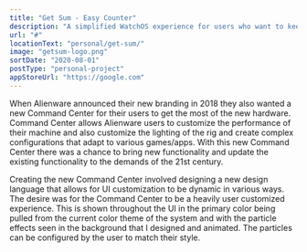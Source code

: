 ```yaml
---
title: "Get Sum - Easy Counter"
description: "A simplified WatchOS experience for users who want to keep track of a variety of categorized values with a simple counter."
url: "#"
locationText: "personal/get-sum/"
image: "getsum-logo.png"
sortDate: "2020-08-01"
postType: "personal-project"
appStoreUrl: "https://google.com"
---
```


When Alienware announced their new branding in 2018 they also wanted a new Command Center for their users to get the most of the new hardware. Command Center allows Alienware users to customize the performance of their machine and also customize the lighting of the rig and create complex configurations that adapt to various games/apps. With this new Command Center there was a chance to bring new functionality and update the existing functionality to the demands of the 21st century.

Creating the new Command Center involved designing a new design language that allows for UI customization to be dynamic in various ways. The desire was for the Command Center to be a heavily user customized experience. This is shown throughout the UI in the primary color being pulled from the current color theme of the system and with the particle effects seen in the background that I designed and animated. The particles can be configured by the user to match their style.